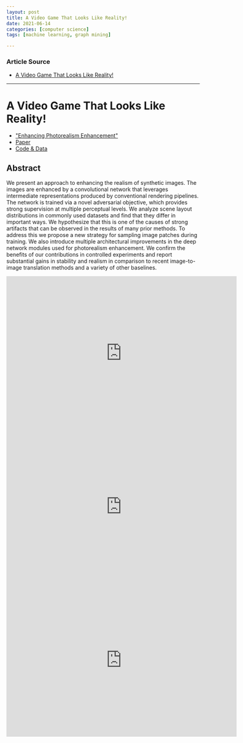 ```yaml
---
layout: post
title: A Video Game That Looks Like Reality! 
date: 2021-06-14
categories: [computer science]
tags: [machine learning, graph mining]

---
```


### Article Source

* [A Video Game That Looks Like Reality!](https://www.youtube.com/watch?v=22Sojtv4gbg)


---


# A Video Game That Looks Like Reality! 

* ["Enhancing Photorealism Enhancement"](https://intel-isl.github.io/PhotorealismEnhancement/)
* [Paper](http://vladlen.info/papers/EPE.pdf)
* [Code & Data](https://github.com/intel-isl/PhotorealismEnhancement)

## Abstract

We present an approach to enhancing the realism of synthetic images. The images are enhanced by a convolutional network that leverages intermediate representations produced by conventional rendering pipelines. The network is trained via a novel adversarial objective, which provides strong supervision at multiple perceptual levels. We analyze scene layout distributions in commonly used datasets and find that they differ in important ways. We hypothesize that this is one of the causes of strong artifacts that can be observed in the results of many prior methods. To address this we propose a new strategy for sampling image patches during training. We also introduce multiple architectural improvements in the deep network modules used for photorealism enhancement. We confirm the benefits of our contributions in controlled experiments and report substantial gains in stability and realism in comparison to recent image-to-image translation methods and a variety of other baselines. 

<iframe width="600" height="400" src="https://www.youtube.com/embed/P1IcaBn3ej0" title="YouTube video player" frameborder="0" allow="accelerometer; autoplay; clipboard-write; encrypted-media; gyroscope; picture-in-picture" allowfullscreen></iframe>

<iframe width="600" height="400" src="https://www.youtube.com/embed/22Sojtv4gbg" title="YouTube video player" frameborder="0" allow="accelerometer; autoplay; clipboard-write; encrypted-media; gyroscope; picture-in-picture" allowfullscreen></iframe>

<iframe width="600" height="400" src="https://www.youtube.com/embed/yLLhMkctfBY" title="YouTube video player" frameborder="0" allow="accelerometer; autoplay; clipboard-write; encrypted-media; gyroscope; picture-in-picture" allowfullscreen></iframe>